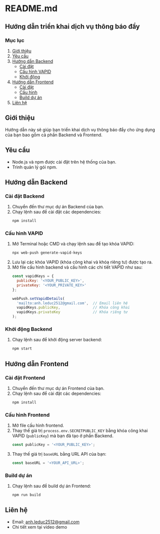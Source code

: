 
# README.md

## Hướng dẫn triển khai dịch vụ thông báo đẩy

### Mục lục
1. [Giới thiệu](#giới-thiệu)
2. [Yêu cầu](#yêu-cầu)
3. [Hướng dẫn Backend](#hướng-dẫn-backend)
    - [Cài đặt](#cài-đặt-backend)
    - [Cấu hình VAPID](#cấu-hình-vapid)
    - [Khởi động](#khởi-động-backend)
4. [Hướng dẫn Frontend](#hướng-dẫn-frontend)
    - [Cài đặt](#cài-đặt-frontend)
    - [Cấu hình](#cấu-hình-frontend)
    - [Build dự án](#build-dự-án)
5. [Liên hệ](#liên-hệ)

## Giới thiệu
Hướng dẫn này sẽ giúp bạn triển khai dịch vụ thông báo đẩy cho ứng dụng của bạn bao gồm cả phần Backend và Frontend.

## Yêu cầu
- Node.js và npm được cài đặt trên hệ thống của bạn.
- Trình quản lý gói npm.

## Hướng dẫn Backend

### Cài đặt Backend
1. Chuyển đến thư mục dự án Backend của bạn.
2. Chạy lệnh sau để cài đặt các dependencies:
    ```sh
    npm install
    ```

### Cấu hình VAPID
1. Mở Terminal hoặc CMD và chạy lệnh sau để tạo khóa VAPID:
    ```sh
    npx web-push generate-vapid-keys
    ```
2. Lưu lại các khóa VAPID (khóa công khai và khóa riêng tư) được tạo ra.
3. Mở file cấu hình backend và cấu hình các chi tiết VAPID như sau:
    ```javascript
    const vapidKeys = {
      publicKey: '<YOUR_PUBLIC_KEY>',
      privateKey: '<YOUR_PRIVATE_KEY>'
    };

    webPush.setVapidDetails(
      'mailto:anh.leduc2512@gmail.com',  // Email liên hệ
      vapidKeys.publicKey,               // Khóa công khai
      vapidKeys.privateKey               // Khóa riêng tư
    );
    ```

### Khởi động Backend
1. Chạy lệnh sau để khởi động server backend:
    ```sh
    npm start
    ```

## Hướng dẫn Frontend

### Cài đặt Frontend
1. Chuyển đến thư mục dự án Frontend của bạn.
2. Chạy lệnh sau để cài đặt các dependencies:
    ```sh
    npm install
    ```

### Cấu hình Frontend
1. Mở file cấu hình frontend.
2. Thay thế giá trị `process.env.SECRETPUBLIC_KEY` bằng khóa công khai VAPID (`publicKey`) mà bạn đã tạo ở phần Backend.
    ```javascript
    const publicKey = '<YOUR_PUBLIC_KEY>';
    ```
3. Thay thế giá trị `baseURL` bằng URL API của bạn:
    ```javascript
    const baseURL = '<YOUR_API_URL>';
    ```

### Build dự án
1. Chạy lệnh sau để build dự án Frontend:
    ```sh
    npm run build
    ```

## Liên hệ
- Email: anh.leduc2512@gmail.com
- Chi tiết xem tại video demo


